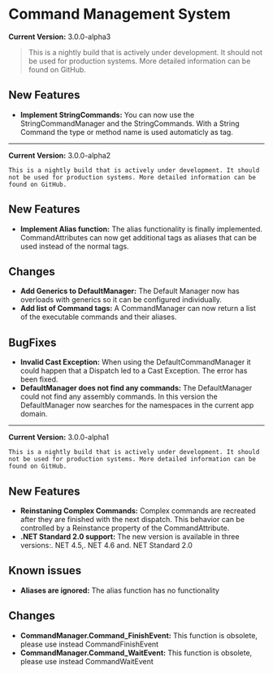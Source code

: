 # Command Management System

__Current Version:__ 3.0.0-alpha3

> This is a nightly build that is actively under development. It should not be used for production systems. More detailed information can be found on GitHub.

## New Features
 * __Implement StringCommands:__ You can now use the StringCommandManager and the StringCommands. With a String Command the type or method name is used automaticly as tag.

---

__Current Version:__ 3.0.0-alpha2

    This is a nightly build that is actively under development. It should not be used for production systems. More detailed information can be found on GitHub.

## New Features
 * __Implement Alias function:__ The alias functionality is finally implemented. CommandAttributes can now get additional tags as aliases that can be used instead of the normal tags.

## Changes

 * __Add Generics to DefaultManager:__ The Default Manager now has overloads with generics so it can be configured individually.
 * __Add list of Command tags:__ A CommandManager can now return a list of the executable commands and their aliases.

## BugFixes

 * __Invalid Cast Exception:__ When using the DefaultCommandManager it could happen that a Dispatch led to a Cast Exception. The error has been fixed.
 * __DefaultManager does not find any commands:__ The DefaultManager could not find any assembly commands. In this version the DefaultManager now searches for  the namespaces in the current app domain.

---

__Current Version:__ 3.0.0-alpha1

    This is a nightly build that is actively under development. It should not be used for production systems. More detailed information can be found on GitHub.

## New Features

* __Reinstaning Complex Commands:__ Complex commands are recreated after they are finished with the next dispatch. This behavior can be controlled by a Reinstance property of the CommandAttribute.
* __.NET Standard 2.0 support:__ The new version is available in three versions:. NET 4.5,. NET 4.6 and. NET Standard 2.0

## Known issues

* __Aliases are ignored:__ The alias function has no functionality

## Changes

* __CommandManager.Command_FinishEvent:__ This function is obsolete, please use instead CommandFinishEvent
* __CommandManager.Command_WaitEvent:__ This function is obsolete, please use instead CommandWaitEvent